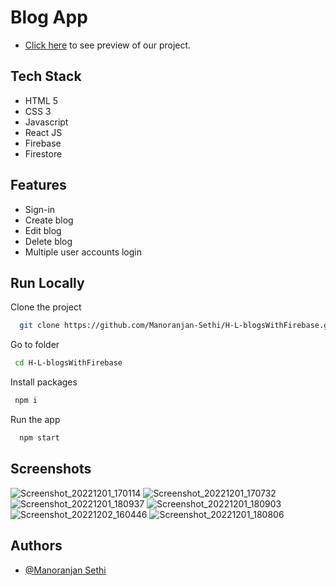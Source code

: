 # Blog App

- [Click here](https://fireblogs-6a558.web.app) to see preview of our project.

## Tech Stack

- HTML 5
- CSS 3
- Javascript
- React JS
- Firebase
- Firestore

## Features

- Sign-in
- Create blog
- Edit blog
- Delete blog
- Multiple user accounts login

## Run Locally

Clone the project

```bash
  git clone https://github.com/Manoranjan-Sethi/H-L-blogsWithFirebase.git
```

Go to folder

```bash
 cd H-L-blogsWithFirebase
```

Install packages

```bash
 npm i
```

Run the app

```bash
  npm start
```

## Screenshots

![Screenshot_20221201_170114](https://user-images.githubusercontent.com/84295391/205054542-17a67ebb-dc40-4b37-bf1b-a43d38d98306.png)
![Screenshot_20221201_170732](https://user-images.githubusercontent.com/84295391/205054666-e6a98a7f-9edd-476d-bb67-d753ca41f96c.png)
![Screenshot_20221201_180937](https://user-images.githubusercontent.com/84295391/205055130-6d821635-d6a7-4a16-a448-66b9dc275458.png)
![Screenshot_20221201_180903](https://user-images.githubusercontent.com/84295391/205055030-231878e2-813a-4b68-ab6f-4ec94dbaf912.png)
![Screenshot_20221202_160446](https://user-images.githubusercontent.com/84295391/205282042-4d7d2200-8bbf-4b64-92f5-27a941809d51.png)
![Screenshot_20221201_180806](https://user-images.githubusercontent.com/84295391/205054830-511cee8a-f957-4e18-bc82-b893ffeee9b8.png)

## Authors

- [@Manoranjan Sethi](https://github.com/Manoranjan-Sethi)
